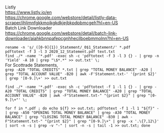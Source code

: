 Listly  
https://www.listly.io/en  
https://chrome.google.com/webstore/detail/listly-data-scraper/ihljmnfgkkmoikgkdkjejbkpdpbmcgeh?hl=en-US  
Batch Link Downloader  
https://chrome.google.com/webstore/detail/batch-link-downloader/aiahkbnnpafepcgnhhecilboebmmolnn?hl=en-US  

`rename -n 's/_([0-9]{1})_Statement/_0$1_Statement/' *.pdf`  
`pdftotext -f 3 -l 3 2020_12_Statement.pdf text.txt`  
`find ./* -name '*.pdf' -exec sh -c 'pdftotext -f 3 -l 3 {} - | grep -n 'Yield' -A 10 | grep "\$*.*" >> out.txt' \;`  
For Scottrade Statements,  
`grep -A20 "TOTAL CREDITS" *.txt | grep "TOTAL MONEY BALANCE" -A20 | grep "TOTAL ACCOUNT VALUE" -B20 | awk -F'Statement.txt-' '{print $2}' | grep '[0-9.]\+' >> out.txt`  

`find ./* -name '*.pdf' -exec sh -c 'pdftotext -f 1 -l 1 {} - | grep -A20 "TOTAL CREDITS" | grep "TOTAL MONEY BALANCE" -A20 | grep "TOTAL ACCOUNT VALUE" -B20 | awk -F"Statement.txt-" "{print $2}" | grep "[0-9.]\+"' \;`  

`for f in *.pdf ; do echo ${f} >> out.txt; pdftotext -f 1 -l 1 "${f}" - | grep -A50 "OPENING TOTAL MONEY BALANCE" | grep -A30 "TOTAL MONEY BALANCE" | grep "CLOSING TOTAL MONEY BALANCE" -B30 | awk -F"Statement.txt-" "{print $2}" | grep "[0-9.]\+" | grep -x '.\{7,12\}' | sort -n -s | grep -v "-" | sort -n -s | tail -1 >> out.txt; done`
